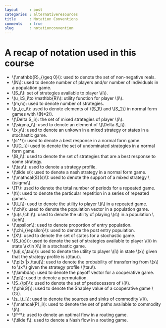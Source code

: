 ```yaml
---
layout     : post
categories : alternativeresources
title      : Notation Conventions
comments   : true
slug       : notationconvention
---
```


# A recap of notation used in this course

- \\(\mathbb{R}_{\geq 0}\\): used to denote the set of non-negative reals.
- \\(N\\): used to denote number of players and/or number of individuals in a population game.
- \\(S_i\\): set of strategies available to player \\(i\\).
- \\(u_i:S_i\to \mathbb{R}\\): utility function for player \\(i\\).
- \\(m,n\\): used to denote number of strategies.
- \\(r_i,c_i\\): used to denote elements of \\(S_1\\) and \\(S_2\\) in normal form games with \\(N=2\\).
- \\(\Delta S_i\\): the set of mixed strategies of player \\(i\\).
- \\(\sigma_i\\): used to denote an element of \\(\Delta S_i\\).
- \\(x,y\\): used to denote an unkown in a mixed strategy or states in a stochastic game.
- \\(s^*\\): used to denote a best response in a normal form game.
- \\(UD_i\\): used to denote the set of undominated strategies in a normal form game.
- \\(B_i\\): used to denote the set of strategies that are a best response to some strategy.
- \\(\tau\\): used to denote a strategy profile.
- \\(\tilde s\\): used to denote a nash strategy in a normal form game.
- \\(\mathcal{S}(s)\\): used to denote the support of a mixed strategy \\(\sigma\\).
- \\(T\\): used to denote the total number of periods for a repeated game.
- \\(t\\): used to denote the particular repetition in a series of repeated games.
- \\(U_i\\): used to denote the utility to player \\(i\\) in a repeated game.
- \\(\chi\\): used to denote the population vector in a population game.
- \\(u(s,\chi)\\): used to denote the utility of playing \\(s\\) in a population \\(\chi\\).
- \\(\epsilon\\): used to denote proportion of entry population.
- \\(\chi_{\epsilon}\\): used to denote the post entry population.
- \\(X\\): used to denote the set of states for a stochastic game.
- \\(S_i(x)\\): used to denote the set of strategies available to player \\(i\\) in state \\(x\in X\\) in a stochastic game.
- \\(u(i,x,\tau)\\): used to denote the utility to player \\(i\\) in state \\(x\\) given that the strategy profile is \\(\tau\\).
- \\(\pi(x'\|x,\tau)\\): used to denote the probability of transferring from \\(x\\) to \\(x'\\) given the strategy profile \\(\tau\\).
- \\(\lambda\\): used to denote the payoff vector for a cooperative game.
- \\(\pi\\): used to denote a permutation.
- \\(S_{\pi}\\): used to denote the set of predecessors of \\(i\\).
- \\(\phi(G)\\): used to denote the Shapley value of a cooperative game \\(G\\).
- \\(s_i,t_i\\): used to denote the sources and sinks of commodity \\(i\\).
- \\(\mathcal{P}_i\\): used to denote the set of paths available to commodity \\(i\\).
- \\(f^*\\): used to denote an optimal flow in a routing game.
- \\(\tilde f\\): used to denote a Nash flow in a routing game.
